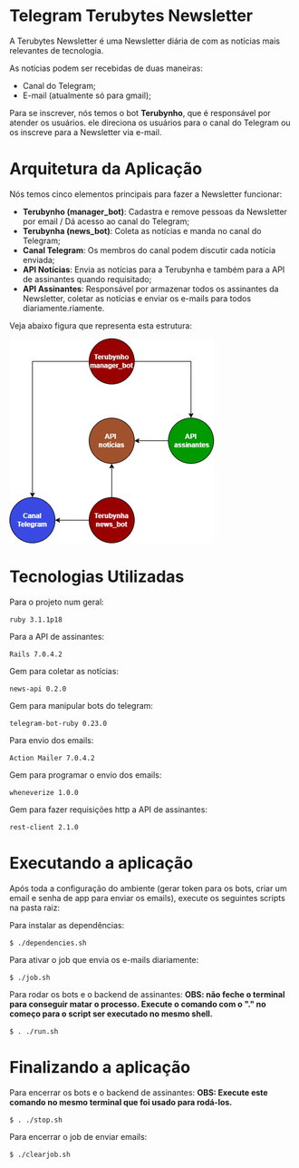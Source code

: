 # Telegram Terubytes Newsletter

A Terubytes Newsletter é uma Newsletter diária de com as notícias mais relevantes de tecnologia.

As notícias podem ser recebidas de duas maneiras:

- Canal do Telegram;
- E-mail (atualmente só para gmail);

Para se inscrever, nós temos o bot **Terubynho**, que é responsável por atender os usuários. ele direciona os usuários para o canal do Telegram ou os inscreve para a Newsletter via e-mail. 

# Arquitetura da Aplicação

Nós temos cinco elementos principais para fazer a Newsletter funcionar:

- **Terubynho (manager_bot)**: Cadastra e remove pessoas da Newsletter por email / Dá acesso ao canal do Telegram;
- **Terubynha (news_bot)**: Coleta as notícias e manda no canal do Telegram;
- **Canal Telegram**: Os membros do canal podem discutir cada notícia enviada;
- **API Notícias**: Envia as notícias para a Terubynha e também para a API de assinantes quando requisitado;
- **API Assinantes**: Responsável por armazenar todos os assinantes da Newsletter, coletar as notícias e enviar os e-mails para todos diariamente.riamente.

Veja abaixo figura que representa esta estrutura:

<img src="./arquitetura.png"/>

# Tecnologias Utilizadas
Para o projeto num geral:
```
ruby 3.1.1p18
```

Para a API de assinantes:
```
Rails 7.0.4.2
```

Gem para coletar as notícias:
```
news-api 0.2.0
```

Gem para manipular bots do telegram:
```
telegram-bot-ruby 0.23.0
```

Para envio dos emails:
```
Action Mailer 7.0.4.2
```

Gem para programar o envio dos emails:
```
wheneverize 1.0.0
```

Gem para fazer requisições http a API de assinantes:
```
rest-client 2.1.0
```

# Executando a aplicação
Após toda a configuração do ambiente (gerar token para os bots, criar um email e senha de app para enviar os emails), execute os seguintes scripts na pasta raiz:

Para instalar as dependências:
```
$ ./dependencies.sh
```

Para ativar o job que envia os e-mails diariamente:
```
$ ./job.sh 
```

Para rodar os bots e o backend de assinantes:
**OBS: não feche o terminal para conseguir matar o processo. Execute o comando com o "." no começo para o script ser executado no mesmo shell.**
```
$ . ./run.sh
```

# Finalizando a aplicação

Para encerrar os bots e o backend de assinantes:
**OBS: Execute este comando no mesmo terminal que foi usado para rodá-los.**
```
$ . ./stop.sh
```

Para encerrar o job de enviar emails:
```
$ ./clearjob.sh
```
